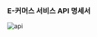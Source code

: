 ### E-커머스 서비스 API 명세서

![api](https://github.com/user-attachments/assets/682d70e4-caf3-4d52-99cd-9f68301d6509)